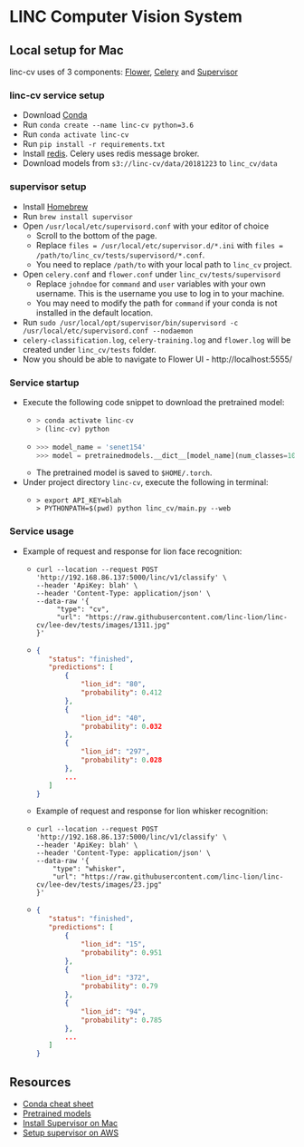 # LINC Computer Vision System

## Local setup for Mac

linc-cv uses of 3 components: [Flower](https://flower.readthedocs.io/en/latest/), [Celery](https://docs.celeryproject.org/en/stable/getting-started/introduction.html) and [Supervisor](http://supervisord.org/) 

### linc-cv service setup
* Download [Conda](https://www.anaconda.com/products/individual)
* Run `conda create --name linc-cv python=3.6`
* Run `conda activate linc-cv`
* Run `pip install -r requirements.txt`
* Install [redis](https://gist.github.com/tomysmile/1b8a321e7c58499ef9f9441b2faa0aa8). Celery uses redis message broker.
* Download models from `s3://linc-cv/data/20181223` to `linc_cv/data`

### supervisor setup
* Install [Homebrew](https://brew.sh/)
* Run `brew install supervisor`
* Open `/usr/local/etc/supervisord.conf` with your editor of choice
  * Scroll to the bottom of the page.
  * Replace `files = /usr/local/etc/supervisor.d/*.ini` with `files = /path/to/linc_cv/tests/supervisord/*.conf`.
  * You need to replace `/path/to` with your local path to `linc_cv` project.
* Open `celery.conf` and `flower.conf` under `linc_cv/tests/supervisord`
  * Replace `johndoe` for `command` and `user` variables with your own username. This is the username you use to log in to your machine.
  * You may need to modify the path for `command` if your conda is not installed in the default location.
* Run `sudo /usr/local/opt/supervisor/bin/supervisord -c /usr/local/etc/supervisord.conf --nodaemon`
* `celery-classification.log`, `celery-training.log` and `flower.log` will be created under `linc_cv/tests` folder. 
* Now you should be able to navigate to Flower UI - http://localhost:5555/

### Service startup
* Execute the following code snippet to download the pretrained model:
  * ```python
    > conda activate linc-cv
    > (linc-cv) python
    ```
  * ```python
    >>> model_name = 'senet154'
    >>> model = pretrainedmodels.__dict__[model_name](num_classes=1000, pretrained='imagenet')
    ```
  * The pretrained model is saved to `$HOME/.torch`.
* Under project directory `linc-cv`, execute the following in terminal:
  * ```
    > export API_KEY=blah
    > PYTHONPATH=$(pwd) python linc_cv/main.py --web
    ```
    
### Service usage
* Example of request and response for lion face recognition:
  * ```
    curl --location --request POST 'http://192.168.86.137:5000/linc/v1/classify' \
    --header 'ApiKey: blah' \
    --header 'Content-Type: application/json' \
    --data-raw '{
         "type": "cv", 
         "url": "https://raw.githubusercontent.com/linc-lion/linc-cv/lee-dev/tests/images/1311.jpg"
    }'
    ```
  * ```json
    {
       "status": "finished",
       "predictions": [
           {
               "lion_id": "80",
               "probability": 0.412
           },
           {
               "lion_id": "40",
               "probability": 0.032
           },
           {
               "lion_id": "297",
               "probability": 0.028
           },
           ...
       ]
    }
    ```
  * Example of request and response for lion whisker recognition: 
  * ```
    curl --location --request POST 'http://192.168.86.137:5000/linc/v1/classify' \
    --header 'ApiKey: blah' \
    --header 'Content-Type: application/json' \
    --data-raw '{
        "type": "whisker", 
        "url": "https://raw.githubusercontent.com/linc-lion/linc-cv/lee-dev/tests/images/23.jpg"
    }'
    ```
  * ```json
    {
       "status": "finished",
       "predictions": [
           {
               "lion_id": "15",
               "probability": 0.951
           },
           {
               "lion_id": "372",
               "probability": 0.79
           },
           {
               "lion_id": "94",
               "probability": 0.785
           },
           ...
       ]
    }

    ```

## Resources
* [Conda cheat sheet](https://docs.conda.io/projects/conda/en/4.6.0/_downloads/52a95608c49671267e40c689e0bc00ca/conda-cheatsheet.pdf)
* [Pretrained models](https://github.com/cadene/pretrained-models.pytorch)
* [Install Supervisor on Mac](https://tn710617.github.io/supervisor/)
* [Setup supervisor on AWS](https://stackoverflow.com/questions/28702780/setting-up-supervisord-on-a-aws-ami-linux-server)